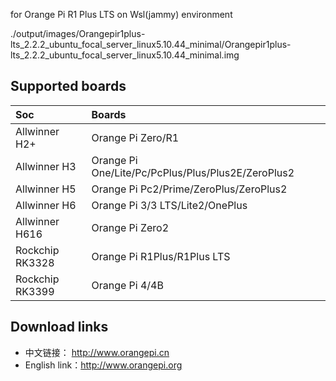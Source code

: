 for Orange Pi R1 Plus LTS on Wsl(jammy) environment

./output/images/Orangepir1plus-lts_2.2.2_ubuntu_focal_server_linux5.10.44_minimal/Orangepir1plus-lts_2.2.2_ubuntu_focal_server_linux5.10.44_minimal.img

## Supported boards

Soc | Boards |
|:--|:--|
| Allwinner H2+ | Orange Pi Zero/R1 |
| Allwinner H3 | Orange Pi One/Lite/Pc/PcPlus/Plus/Plus2E/ZeroPlus2 | 
| Allwinner H5 | Orange Pi Pc2/Prime/ZeroPlus/ZeroPlus2| 
| Allwinner H6 | Orange Pi 3/3 LTS/Lite2/OnePlus| 
| Allwinner H616 | Orange Pi Zero2 | 
| Rockchip RK3328 | Orange Pi R1Plus/R1Plus LTS| 
| Rockchip RK3399 | Orange Pi 4/4B | 

## Download links

- 中文链接：     http://www.orangepi.cn
- English link：http://www.orangepi.org
